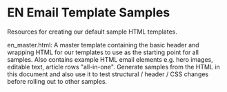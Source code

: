# EN Email Template Samples

Resources for creating our default sample HTML templates.

en_master.html:
A master template containing the basic header and wrapping HTML for our templates to use as the starting point for all samples. Also contains example HTML email elements e.g. hero images, editable text, article rows "all-in-one". Generate samples from the HTML in this document and also use it to test structural / header / CSS changes before rolling out to other samples.
